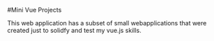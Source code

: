 #Mini Vue Projects

This web application has a subset of small webapplications that were created just to solidfy and test my vue.js skills. 
